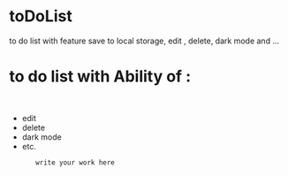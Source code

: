 # toDoList
to do list with feature save to local storage, edit , delete, dark mode and ...
<h1>to do list with Ability of :</h1>
<br>
<ul>
<li>edit
<li>delete
<li>dark mode
<li>etc.
<ul>
<code>
write your work here
</code>
